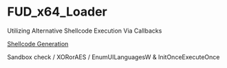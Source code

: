 # FUD_x64_Loader
Utilizing Alternative Shellcode Execution Via Callbacks

[Shellcode Generation]([https://github.com/AchocolatechipPancake/encode_payload])

Sandbox check / XORorAES / EnumUILanguagesW & InitOnceExecuteOnce

